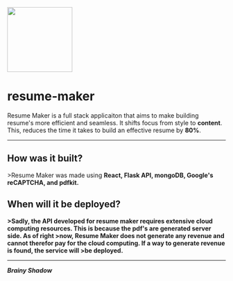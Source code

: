 <img src = 'https://storage.googleapis.com/resume-maker-template/logo.png' height = 150>
<h1>resume-maker</h1>

Resume Maker is a full stack applicaiton that aims to make building resume's more efficient and seamless. It shifts focus from style to <b>content</b>. This, reduces the time it takes to build an effective resume by <b>80%</b>.
 
-------------------------------------------------------------------------------------------------------------------------------------------------------------------------

<h2>How was it built?</h2>
>Resume Maker was made using <b>React<b>, <b>Flask API<b>, <b>mongoDB<b>, <b>Google's reCAPTCHA<b>, and <b>pdfkit</b>. 

 <h2>When will it be deployed?</h2>
>Sadly, the API developed for resume maker requires extensive cloud computing resources. This is because the pdf's are generated server side. As of right >now, Resume Maker does not generate any revenue and cannot therefor pay for the cloud computing. If a way to generate revenue is found, the service will >be deployed.  
 
-------------------------------------------------------------------------------------------------------------------------------------------------------------------------
  
<i>Brainy Shadow</i>

